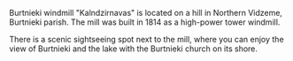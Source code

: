 Burtnieki windmill "Kalndzirnavas" is located on a hill in Northern Vidzeme, Burtnieki parish. The mill was built in 1814 as a high-power tower windmill.

There is a scenic sightseeing spot next to the mill, where you can enjoy the view of Burtnieki and the lake with the Burtnieki church on its shore.
